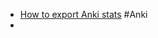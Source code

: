 - [How to export Anki stats](http://lellep.xyz/blog/exporting-anki-statistics-manually.html) #Anki
-